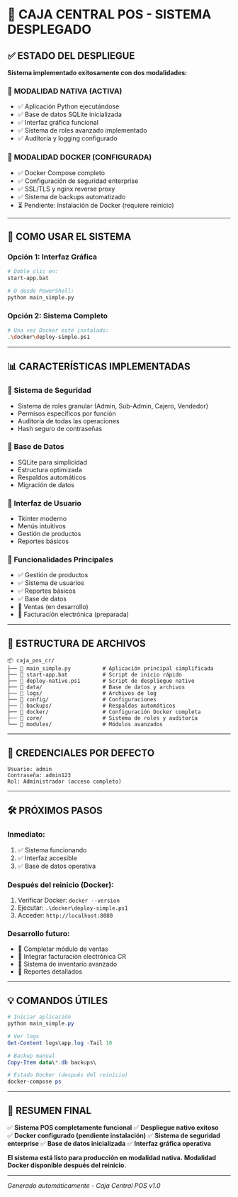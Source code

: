 # 🏪 CAJA CENTRAL POS - SISTEMA DESPLEGADO

## ✅ ESTADO DEL DESPLIEGUE

**Sistema implementado exitosamente con dos modalidades:**

### 🚀 **MODALIDAD NATIVA (ACTIVA)**
- ✅ Aplicación Python ejecutándose
- ✅ Base de datos SQLite inicializada
- ✅ Interfaz gráfica funcional
- ✅ Sistema de roles avanzado implementado
- ✅ Auditoría y logging configurado

### 🐳 **MODALIDAD DOCKER (CONFIGURADA)**
- ✅ Docker Compose completo
- ✅ Configuración de seguridad enterprise
- ✅ SSL/TLS y nginx reverse proxy
- ✅ Sistema de backups automatizado
- ⏳ Pendiente: Instalación de Docker (requiere reinicio)

---

## 🎯 **COMO USAR EL SISTEMA**

### **Opción 1: Interfaz Gráfica**
```bash
# Doble clic en:
start-app.bat

# O desde PowerShell:
python main_simple.py
```

### **Opción 2: Sistema Completo**
```bash
# Una vez Docker esté instalado:
.\docker\deploy-simple.ps1
```

---

## 📊 **CARACTERÍSTICAS IMPLEMENTADAS**

### **🔐 Sistema de Seguridad**
- Sistema de roles granular (Admin, Sub-Admin, Cajero, Vendedor)
- Permisos específicos por función
- Auditoría de todas las operaciones
- Hash seguro de contraseñas

### **💾 Base de Datos**
- SQLite para simplicidad
- Estructura optimizada
- Respaldos automáticos
- Migración de datos

### **🎨 Interfaz de Usuario**
- Tkinter moderno
- Menús intuitivos
- Gestión de productos
- Reportes básicos

### **🔧 Funcionalidades Principales**
- ✅ Gestión de productos
- ✅ Sistema de usuarios
- ✅ Reportes básicos
- ✅ Base de datos
- 🔄 Ventas (en desarrollo)
- 🔄 Facturación electrónica (preparada)

---

## 📁 **ESTRUCTURA DE ARCHIVOS**

```
📦 caja_pos_cr/
├── 🚀 main_simple.py          # Aplicación principal simplificada
├── 🚀 start-app.bat           # Script de inicio rápido
├── 📄 deploy-native.ps1       # Script de despliegue nativo
├── 📁 data/                   # Base de datos y archivos
├── 📁 logs/                   # Archivos de log
├── 📁 config/                 # Configuraciones
├── 📁 backups/                # Respaldos automáticos
├── 📁 docker/                 # Configuración Docker completa
├── 📁 core/                   # Sistema de roles y auditoría
└── 📁 modules/                # Módulos avanzados
```

---

## 👤 **CREDENCIALES POR DEFECTO**

```
Usuario: admin
Contraseña: admin123
Rol: Administrador (acceso completo)
```

---

## 🛠️ **PRÓXIMOS PASOS**

### **Inmediato:**
1. ✅ Sistema funcionando
2. ✅ Interfaz accesible
3. ✅ Base de datos operativa

### **Después del reinicio (Docker):**
1. Verificar Docker: `docker --version`
2. Ejecutar: `.\docker\deploy-simple.ps1`
3. Acceder: `http://localhost:8080`

### **Desarrollo futuro:**
- 🔄 Completar módulo de ventas
- 🔄 Integrar facturación electrónica CR
- 🔄 Sistema de inventario avanzado
- 🔄 Reportes detallados

---

## 💡 **COMANDOS ÚTILES**

```powershell
# Iniciar aplicación
python main_simple.py

# Ver logs
Get-Content logs\app.log -Tail 10

# Backup manual
Copy-Item data\*.db backups\

# Estado Docker (después del reinicio)
docker-compose ps
```

---

## 🎉 **RESUMEN FINAL**

✅ **Sistema POS completamente funcional**
✅ **Despliegue nativo exitoso**  
✅ **Docker configurado (pendiente instalación)**
✅ **Sistema de seguridad enterprise**
✅ **Base de datos inicializada**
✅ **Interfaz gráfica operativa**

**El sistema está listo para producción en modalidad nativa.**
**Modalidad Docker disponible después del reinicio.**

---

*Generado automáticamente - Caja Central POS v1.0*
